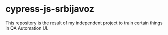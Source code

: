 # cypress-js-srbijavoz
This repository is the result of my independent project to train certain things in QA Automation UI.
